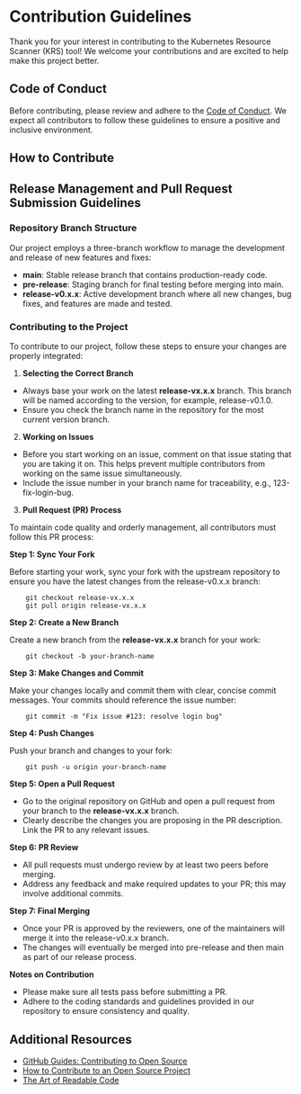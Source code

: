 # Contribution Guidelines

Thank you for your interest in contributing to the Kubernetes Resource Scanner (KRS) tool! We welcome your contributions and are excited to help make this project better.

## Code of Conduct

Before contributing, please review and adhere to the [Code of Conduct](CODE_OF_CONDUCT.md). We expect all contributors to follow these guidelines to ensure a positive and inclusive environment.

## How to Contribute

## Release Management and Pull Request Submission Guidelines

### Repository Branch Structure

Our project employs a three-branch workflow to manage the development and release of new features and fixes:

- **main**: Stable release branch that contains production-ready code.
- **pre-release**: Staging branch for final testing before merging into main.
- **release-v0.x.x**: Active development branch where all new changes, bug fixes, and features are made and tested.

### Contributing to the Project

To contribute to our project, follow these steps to ensure your changes are properly integrated:

1. **Selecting the Correct Branch**

- Always base your work on the latest **release-vx.x.x** branch. This branch will be named according to the version, for example, release-v0.1.0.
- Ensure you check the branch name in the repository for the most current version branch.

2. **Working on Issues**

- Before you start working on an issue, comment on that issue stating that you are taking it on. This helps prevent multiple contributors from working on the same issue simultaneously.
- Include the issue number in your branch name for traceability, e.g., 123-fix-login-bug.

3. **Pull Request (PR) Process**

To maintain code quality and orderly management, all contributors must follow this PR process:

**Step 1: Sync Your Fork**

Before starting your work, sync your fork with the upstream repository to ensure you have the latest changes from the release-v0.x.x branch:
```
    git checkout release-vx.x.x
    git pull origin release-vx.x.x
```

**Step 2: Create a New Branch**

Create a new branch from the **release-vx.x.x** branch for your work:
```
    git checkout -b your-branch-name
```

**Step 3: Make Changes and Commit**

Make your changes locally and commit them with clear, concise commit messages. Your commits should reference the issue number:
```
    git commit -m "Fix issue #123: resolve login bug"
```

**Step 4: Push Changes**

Push your branch and changes to your fork:

```
    git push -u origin your-branch-name
```

**Step 5: Open a Pull Request**

- Go to the original repository on GitHub and open a pull request from your branch to the **release-vx.x.x** branch.
- Clearly describe the changes you are proposing in the PR description. Link the PR to any relevant issues.

**Step 6: PR Review**

- All pull requests must undergo review by at least two peers before merging.
- Address any feedback and make required updates to your PR; this may involve additional commits.

**Step 7: Final Merging**

- Once your PR is approved by the reviewers, one of the maintainers will merge it into the release-v0.x.x branch.
- The changes will eventually be merged into pre-release and then main as part of our release process.

**Notes on Contribution**

- Please make sure all tests pass before submitting a PR.
- Adhere to the coding standards and guidelines provided in our repository to ensure consistency and quality.

## Additional Resources

- [GitHub Guides: Contributing to Open Source](https://guides.github.com/activities/contributing-to-open-source/)
- [How to Contribute to an Open Source Project](https://opensource.guide/how-to-contribute/)
- [The Art of Readable Code](https://www.goodreads.com/book/show/86770.The_Art_of_Readable_Code)
